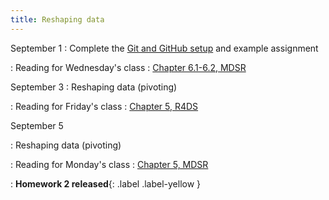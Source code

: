 ```yaml
---
title: Reshaping data
---
```


September 1
: Complete the [Git and GitHub setup](https://sta279-f25.github.io/resources/github_instructions/) and example assignment

: Reading for Wednesday's class
  : [Chapter 6.1-6.2, MDSR](https://mdsr-book.github.io/mdsr3e/06-dataII.html)

September 3
: Reshaping data (pivoting)

: Reading for Friday's class
  : [Chapter 5, R4DS](https://r4ds.hadley.nz/data-tidy.html)

September 5

: Reshaping data (pivoting)

: Reading for Monday's class
  : [Chapter 5, MDSR](https://mdsr-book.github.io/mdsr3e/05-joins.html)

: **Homework 2 released**{: .label .label-yellow }